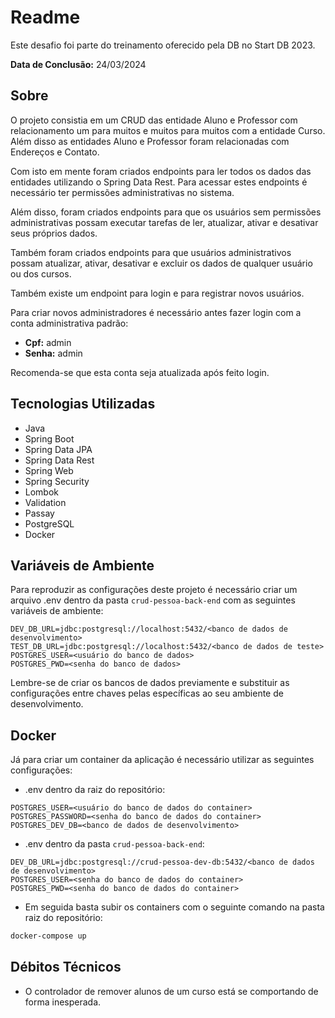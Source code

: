 # Readme

Este desafio foi parte do treinamento oferecido pela DB no Start DB 2023. 

**Data de Conclusão:** 24/03/2024

## Sobre

O projeto consistia em um CRUD das entidade Aluno e Professor com relacionamento um para muitos e muitos para muitos com a entidade Curso. Além disso as entidades Aluno e Professor foram relacionadas com Endereços e Contato.

Com isto em mente foram criados endpoints para ler todos os dados das entidades utilizando o Spring Data Rest. Para acessar estes endpoints é necessário ter permissões administrativas no sistema.

Além disso, foram criados endpoints para que os usuários sem permissões administrativas possam executar tarefas de ler, atualizar, ativar e desativar seus próprios dados.

Também foram criados endpoints para que usuários administrativos possam atualizar, ativar, desativar e excluir os dados de qualquer usuário ou dos cursos.

Também existe um endpoint para login e para registrar novos usuários. 

Para criar novos administradores é necessário antes fazer login com a conta administrativa padrão:

- **Cpf:** admin
- **Senha:** admin

Recomenda-se que esta conta seja atualizada após feito login.

## Tecnologias Utilizadas

- Java
- Spring Boot
- Spring Data JPA
- Spring Data Rest
- Spring Web
- Spring Security
- Lombok
- Validation
- Passay
- PostgreSQL
- Docker

## Variáveis de Ambiente

Para reproduzir as configurações deste projeto é necessário criar um arquivo .env dentro da pasta `crud-pessoa-back-end` com as seguintes variáveis de ambiente:

```
DEV_DB_URL=jdbc:postgresql://localhost:5432/<banco de dados de desenvolvimento>
TEST_DB_URL=jdbc:postgresql://localhost:5432/<banco de dados de teste>
POSTGRES_USER=<usuário do banco de dados>
POSTGRES_PWD=<senha do banco de dados>
```

Lembre-se de criar os bancos de dados previamente e substituir as configurações entre chaves pelas específicas ao seu ambiente de desenvolvimento.

## Docker

Já para criar um container da aplicação é necessário utilizar as seguintes configurações:

- .env dentro da raiz do repositório:

```
POSTGRES_USER=<usuário do banco de dados do container>
POSTGRES_PASSWORD=<senha do banco de dados do container>
POSTGRES_DEV_DB=<banco de dados de desenvolvimento>
```

- .env dentro da pasta `crud-pessoa-back-end`:

```
DEV_DB_URL=jdbc:postgresql://crud-pessoa-dev-db:5432/<banco de dados de desenvolvimento>
POSTGRES_USER=<senha do banco de dados do container>
POSTGRES_PWD=<senha do banco de dados do container>
```

- Em seguida basta subir os containers com o seguinte comando na pasta raiz do repositório:

```bash
docker-compose up
```

## Débitos Técnicos

- O controlador de remover alunos de um curso está se comportando de forma inesperada.